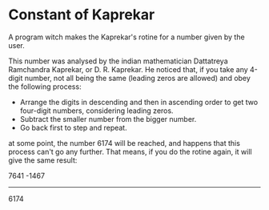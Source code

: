 # Constant of Kaprekar

A program witch makes the Kaprekar's rotine for a number given by the user. 

This number was analysed by the indian mathematician Dattatreya Ramchandra Kaprekar, or D. R. Kaprekar. He noticed that, if you take any 4-digit number, not all being the same (leading zeros are allowed) and obey the following process: 

- Arrange the digits in descending and then in ascending order to get two four-digit numbers, considering leading zeros.
- Subtract the smaller number from the bigger number.
- Go back first to step and repeat.

at some point, the number 6174 will be reached, and happens that this process can't go any further. That means, if you do the rotine again, it will give the same result:

  7641
 -1467
 ______
  6174
